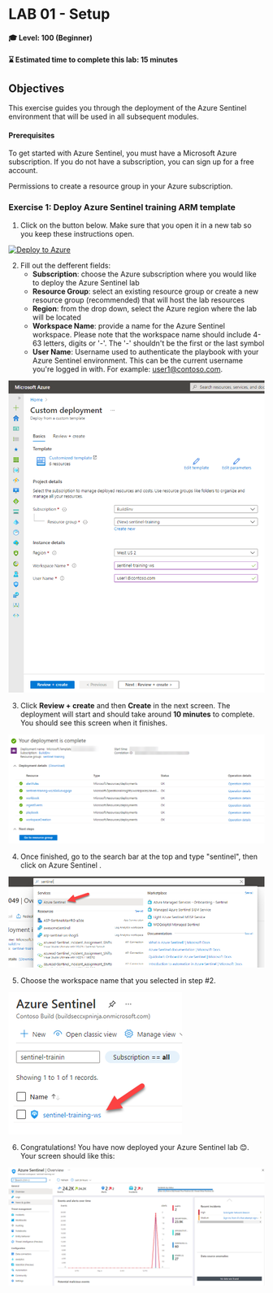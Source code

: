 # LAB 01 - Setup

#### 🎓 Level: 100 (Beginner)
#### ⌛ Estimated time to complete this lab: 15 minutes

## Objectives

This exercise guides you through the deployment of the Azure Sentinel environment that will be used in all subsequent modules.

#### Prerequisites

To get started with Azure Sentinel, you must have a Microsoft Azure subscription. If you do not have a subscription, you can sign up for a free account.

Permissions to create a resource group in your Azure subscription. 

### Exercise 1: Deploy Azure Sentinel training ARM template

1. Click on the button below. Make sure that you open it in a new tab so you keep these instructions open.

[![Deploy to Azure](https://aka.ms/deploytoazurebutton)](https://portal.azure.com/#create/Microsoft.Template/uri/https%3A%2F%2Fraw.githubusercontent.com%2Fjaviersoriano%2Fsentinel-training%2Fmain%2Fazuredeploy.json)

2. Fill out the defferent fields:
    - **Subscription**: choose the Azure subscription where you would like to deploy the Azure Sentinel lab
    - **Resource Group**: select an existing resource group or create a new resource group (recommended) that will host the lab resources
    - **Region**: from the drop down, select the Azure region where the lab will be located
    - **Workspace Name**: provide a name for the Azure Sentinel workspace. Please note that the workspace name should include 4-63 letters, digits or '-'. The '-' shouldn't be the first or the last symbol
    - **User Name**: Username used to authenticate the playbook with your Azure Sentinel environment. This can be the current username you're logged in with. For example: user1@contoso.com.

![setup1](./media/setup_1.png)


3. Click **Review + create** and then **Create** in the next screen. The deployment will start and should take around **10 minutes** to complete. You should see this screen when it finishes.

![setup3](./media/setup_3.png)


4. Once finished, go to the search bar at the top and type "sentinel", then click on Azure Sentinel .

![setup4](./media/setup_4.png)


5. Choose the workspace name that you selected in step #2. 

![setup5](./media/setup_5.png)

6. Congratulations! You have now deployed your Azure Sentinel lab 😊. Your screen should like this:

![setup6](./media/setup_6.png)